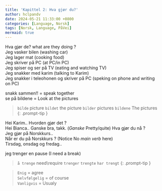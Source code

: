 ```yaml
---
title: 'Kapittel 2: Hva gjør du?'
author: hclpandv
date: 2024-05-21 11:33:00 +0800
categories: [Language, Norsk]
tags: [Norsk, Language, PåVei]
mermaid: true
---
```


<link rel="stylesheet" href="https://cdnjs.cloudflare.com/ajax/libs/font-awesome/6.0.0-beta3/css/all.min.css">
<script src="{{ '/assets/js/custom.js' | relative_url }}"></script>

Hva gjør de? <i class="fas fa-volume-up" onclick="speakText('Hva gjør de?')"></i> what are they doing ?  
Jeg vasker bilen <i class="fas fa-volume-up" onclick="speakText('Jeg vasker bilen')"></i> (washing car)  
Jeg lager mat <i class="fas fa-volume-up" onclick="speakText('Jeg lager mat')"></i> (cooking food)  
Jeg skriver på PC <i class="fas fa-volume-up" onclick="speakText('Jeg skriver på PC')"></i> (at PC/in PC)  
Jeg spiser og ser på TV <i class="fas fa-volume-up" onclick="speakText('Jeg spiser og ser på TV')"></i> (eating and watching TV)  
Jeg snakker med karim (talking to Karim)  
Jeg snakker i teleohonen og skriver på PC (speking on phone and writing on PC)

snakk sammen!! = speak together  
se på bildene = Look at the pictures  

>`bilde` picture `bildet` the picture `bilder` pictures `bildene` The pictures
{: .prompt-tip }

Hei Karim.. Hvorden gjør det ?  
Hei Bianca.. Ganske bra, takk. (*Ganske* Pretty/quite)
Hva gjør du nå ?  
Jeg gjør på Norskkurs..  
Når er du på Norskkurs ? (Notice No *main verb* here)  
Tirsdag, onsdag og fredag..
    
jeg trenger en pause (I need a break)  

>`å trenge` need\require `trenger` `trengte` `har trengt`
{: .prompt-tip }
  
> `Enig` <i class="fas fa-volume-up" onclick="speakText('Enig')"></i> = agree  
> `Selvfølgelig` <i class="fas fa-volume-up" onclick="speakText('Selvfølgelig')"></i> = of course  
> `Vanligvis` <i class="fas fa-volume-up" onclick="speakText('Vanligvis')"></i>  = Usualy

  
